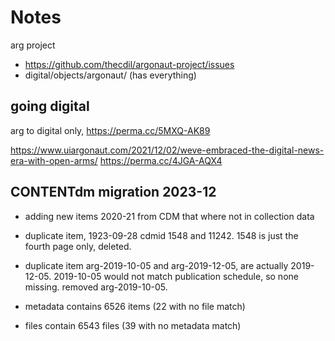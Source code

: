 # Notes

arg project
- https://github.com/thecdil/argonaut-project/issues
- digital/objects/argonaut/ (has everything)

## going digital 

arg to digital only, https://perma.cc/5MXQ-AK89

https://www.uiargonaut.com/2021/12/02/weve-embraced-the-digital-news-era-with-open-arms/
https://perma.cc/4JGA-AQX4

## CONTENTdm migration 2023-12

- adding new items 2020-21 from CDM that where not in collection data
- duplicate item, 1923-09-28 cdmid 1548 and 11242. 1548 is just the fourth page only, deleted.
- duplicate item arg-2019-10-05 and arg-2019-12-05, are actually 2019-12-05. 2019-10-05 would not match publication schedule, so none missing. removed arg-2019-10-05.

- metadata contains 6526 items (22 with no file match)
- files contain 6543 files (39 with no metadata match)
